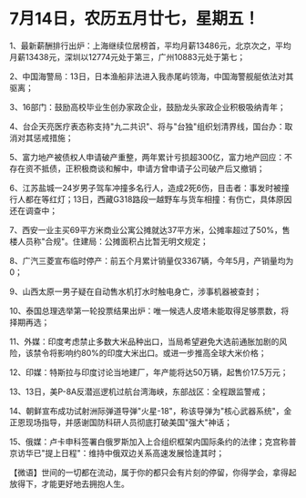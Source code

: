# 7月14日，农历五月廿七，星期五！

1、最新薪酬排行出炉：上海继续位居榜首，平均月薪13486元，北京次之，平均月薪13438元，深圳以12774元处于第三，广州10883元处于第七；

2、中国海警局：13日，日本渔船非法进入我赤尾屿领海，中国海警舰艇依法对其驱离；

3、16部门：鼓励高校毕业生创办家政企业，鼓励龙头家政企业积极吸纳青年；

4、台企天亮医疗表态称支持"九二共识"、将与"台独"组织划清界线，国台办：取消对其惩戒措施；

5、富力地产被债权人申请破产重整，两年累计亏损超300亿，富力地产回应：不存在资不抵债，正积极商谈和解中，申请方曾申请子公司破产后又撤销；

6、江苏盐城一24岁男子驾车冲撞多名行人，造成2死6伤，目击者：事发时被撞行人都在等红灯；13日，西藏G318路段一越野车与货车相撞：有伤亡，具体原因还在调查中；

7、西安一业主买69平方米商业公寓公摊就达37平方米，公摊率超过了50%，售楼人员称"合规"。住建局：公摊面积占比暂无明文规定；

8、广汽三菱宣布临时停产：前五个月累计销量仅3367辆，今年5月，产销量均为0；

9、山西太原一男子疑在自动售水机打水时触电身亡，涉事机器被查封；

10、泰国总理选举第一轮投票结果出炉：唯一候选人皮塔未能取得足够票数，将择期再选；

11、外媒：印度考虑禁止多数大米品种出口，当局希望避免大选前通胀加剧的风险，该禁令将影响约80%的印度大米出口。或进一步推高全球大米价格；

12、印媒：特斯拉与印度讨论当地建厂，年产能将达50万辆，起售价17.5万元；

13、13日，美P-8A反潜巡逻机过航台湾海峡，东部战区：全程跟监警戒；

14、朝鲜宣布成功试射洲际弹道导弹"火星-18"，称该导弹为"核心武器系统"，金正恩现场指导，并感谢国防科研人员彻底打破美国"强大"神话；

15、俄媒：卢卡申科签署白俄罗斯加入上合组织框架内国际条约的法律；克宫称普京访华已"提上日程"：维持中俄双边关系高速发展恰逢其时；



【微语】世间的一切都在流动，属于你的都只会有片刻的停留，你得学会，拿得起放得下，才能更好地去拥抱人生。

